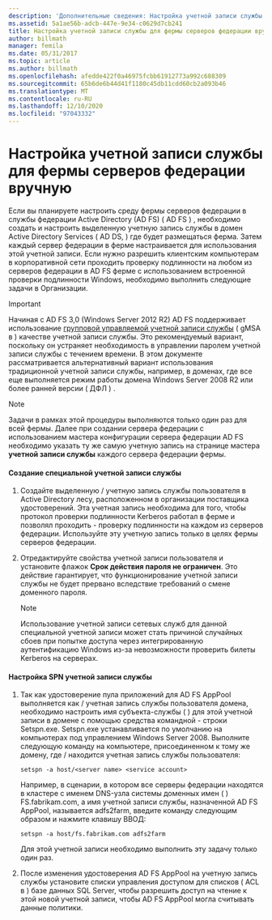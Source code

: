 ```yaml
---
description: 'Дополнительные сведения: Настройка учетной записи службы для фермы серверов федерации вручную'
ms.assetid: 5a1ae56b-adcb-447e-9e34-c0629d7cb241
title: Настройка учетной записи службы для фермы серверов федерации вручную
author: billmath
manager: femila
ms.date: 05/31/2017
ms.topic: article
ms.author: billmath
ms.openlocfilehash: afedde422f0a46975fcbb61912773a992c688309
ms.sourcegitcommit: 65b6de6b44d41f1180c45db11cdd60cb2a093b46
ms.translationtype: MT
ms.contentlocale: ru-RU
ms.lasthandoff: 12/10/2020
ms.locfileid: "97043332"
---
```

# <a name="manually-configure-a-service-account-for-a-federation-server-farm"></a>Настройка учетной записи службы для фермы серверов федерации вручную

Если вы планируете настроить среду фермы серверов федерации в службы федерации Active Directory (AD FS) \( AD FS \) , необходимо создать и настроить выделенную учетную запись службы в домен Active Directory Services \( AD DS, \) где будет размещаться ферма. Затем каждый сервер федерации в ферме настраивается для использования этой учетной записи. Если нужно разрешить клиентским компьютерам в корпоративной сети проходить проверку подлинности на любом из серверов федерации в AD FS ферме с использованием встроенной проверки подлинности Windows, необходимо выполнить следующие задачи в Организации.

> [!IMPORTANT]
> Начиная с AD FS 3,0 (Windows Server 2012 R2) AD FS поддерживает использование [групповой управляемой учетной записи службы](../../../security/group-managed-service-accounts/group-managed-service-accounts-overview.md) \( gMSA в \) качестве учетной записи службы.  Это рекомендуемый вариант, поскольку он устраняет необходимость в управлении паролем учетной записи службы с течением времени.  В этом документе рассматривается альтернативный вариант использования традиционной учетной записи службы, например, в доменах, где все еще выполняется режим работы домена Windows Server 2008 R2 или более ранней версии \( ДФЛ \) .

> [!NOTE]
> Задачи в рамках этой процедуры выполняются только один раз для всей фермы. Далее при создании сервера федерации с использованием мастера конфигурации сервера федерации AD FS необходимо указать ту же самую учетную запись на странице мастера **учетной записи службы** каждого сервера федерации фермы.

#### <a name="create-a-dedicated-service-account"></a>Создание специальной учетной записи службы

1.  Создайте выделенную \/ учетную запись службы пользователя в Active Directory лесу, расположенном в организации поставщика удостоверений. Эта учетная запись необходима для того, чтобы протокол проверки подлинности Kerberos работал в ферме и позволял проходить \- проверку подлинности на каждом из серверов федерации. Используйте эту учетную запись только в целях фермы серверов федерации.

2.  Отредактируйте свойства учетной записи пользователя и установите флажок **Срок действия пароля не ограничен**. Это действие гарантирует, что функционирование учетной записи службы не будет прервано вследствие требований о смене доменного пароля.

    > [!NOTE]
    > Использование учетной записи сетевых служб для данной специальной учетной записи может стать причиной случайных сбоев при попытке доступа через интегрированную аутентификацию Windows из-за невозможности проверить билеты Kerberos на серверах.

#### <a name="to-set-the-spn-of-the-service-account"></a>Настройка SPN учетной записи службы

1.  Так как удостоверение пула приложений для AD FS AppPool выполняется как \/ учетная запись службы пользователя домена, необходимо настроить имя субъекта-службы \( \) для этой учетной записи в домене с помощью средства командной \- строки Setspn.exe. Setspn.exe устанавливается по умолчанию на компьютерах под управлением Windows Server 2008. Выполните следующую команду на компьютере, присоединенном к тому же домену, где \/ находится учетная запись службы пользователя:

    ```
    setspn -a host/<server name> <service account>
    ```

    Например, в сценарии, в котором все серверы федерации находятся в кластере с именем DNS-узла системы доменных имен \( \) FS.fabrikam.com, а имя учетной записи службы, назначенной AD FS AppPool, называется adfs2farm, введите команду следующим образом и нажмите клавишу ВВОД:

    ```
    setspn -a host/fs.fabrikam.com adfs2farm
    ```

    Для этой учетной записи необходимо выполнить эту задачу только один раз.

2.  После изменения удостоверения AD FS AppPool на учетную запись службы установите списки управления доступом для списков \( ACL в \) базе данных SQL Server, чтобы разрешить доступ на чтение к этой новой учетной записи, чтобы AD FS AppPool могла считывать данные политики.

